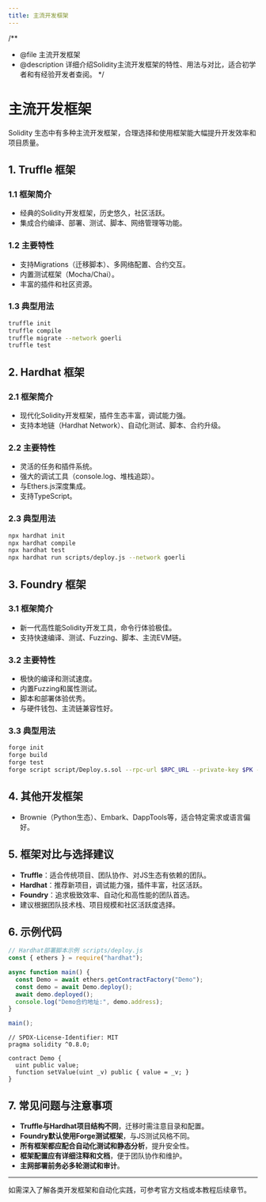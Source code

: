 ```yaml
---
title: 主流开发框架
---
```


/**
 * @file 主流开发框架
 * @description 详细介绍Solidity主流开发框架的特性、用法与对比，适合初学者和有经验开发者查阅。
 */

# 主流开发框架

Solidity 生态中有多种主流开发框架，合理选择和使用框架能大幅提升开发效率和项目质量。

## 1. Truffle 框架

### 1.1 框架简介
- 经典的Solidity开发框架，历史悠久，社区活跃。
- 集成合约编译、部署、测试、脚本、网络管理等功能。

### 1.2 主要特性
- 支持Migrations（迁移脚本）、多网络配置、合约交互。
- 内置测试框架（Mocha/Chai）。
- 丰富的插件和社区资源。

### 1.3 典型用法
```bash
truffle init
truffle compile
truffle migrate --network goerli
truffle test
```

## 2. Hardhat 框架

### 2.1 框架简介
- 现代化Solidity开发框架，插件生态丰富，调试能力强。
- 支持本地链（Hardhat Network）、自动化测试、脚本、合约升级。

### 2.2 主要特性
- 灵活的任务和插件系统。
- 强大的调试工具（console.log、堆栈追踪）。
- 与Ethers.js深度集成。
- 支持TypeScript。

### 2.3 典型用法
```bash
npx hardhat init
npx hardhat compile
npx hardhat test
npx hardhat run scripts/deploy.js --network goerli
```

## 3. Foundry 框架

### 3.1 框架简介
- 新一代高性能Solidity开发工具，命令行体验极佳。
- 支持快速编译、测试、Fuzzing、脚本、主流EVM链。

### 3.2 主要特性
- 极快的编译和测试速度。
- 内置Fuzzing和属性测试。
- 脚本和部署体验优秀。
- 与硬件钱包、主流链兼容性好。

### 3.3 典型用法
```bash
forge init
forge build
forge test
forge script script/Deploy.s.sol --rpc-url $RPC_URL --private-key $PK --broadcast
```

## 4. 其他开发框架
- Brownie（Python生态）、Embark、DappTools等，适合特定需求或语言偏好。

## 5. 框架对比与选择建议
- **Truffle**：适合传统项目、团队协作、对JS生态有依赖的团队。
- **Hardhat**：推荐新项目，调试能力强，插件丰富，社区活跃。
- **Foundry**：追求极致效率、自动化和高性能的团队首选。
- 建议根据团队技术栈、项目规模和社区活跃度选择。

## 6. 示例代码

```js
// Hardhat部署脚本示例 scripts/deploy.js
const { ethers } = require("hardhat");

async function main() {
  const Demo = await ethers.getContractFactory("Demo");
  const demo = await Demo.deploy();
  await demo.deployed();
  console.log("Demo合约地址:", demo.address);
}

main();
```

```solidity
// SPDX-License-Identifier: MIT
pragma solidity ^0.8.0;

contract Demo {
  uint public value;
  function setValue(uint _v) public { value = _v; }
}
```

## 7. 常见问题与注意事项
- **Truffle与Hardhat项目结构不同**，迁移时需注意目录和配置。
- **Foundry默认使用Forge测试框架**，与JS测试风格不同。
- **所有框架都应配合自动化测试和静态分析**，提升安全性。
- **框架配置应有详细注释和文档**，便于团队协作和维护。
- **主网部署前务必多轮测试和审计**。

---

如需深入了解各类开发框架和自动化实践，可参考官方文档或本教程后续章节。 